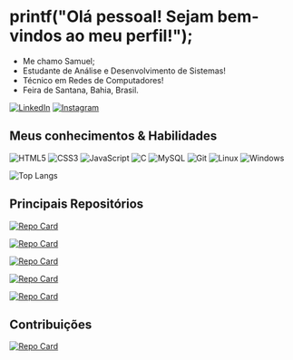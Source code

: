# printf("Olá pessoal! Sejam bem-vindos ao meu perfil!");

- Me chamo Samuel;
- Estudante de Análise e Desenvolvimento de Sistemas!
- Técnico em Redes de Computadores!
- Feira de Santana, Bahia, Brasil.
  
[![LinkedIn](https://img.shields.io/badge/LinkedIn-0077B5?style=for-the-badge&logo=linkedin&logoColor=white)](https://www.linkedin.com/in/samuel-carneiro-almeida-ab4ba5277/)
[![Instagram](https://img.shields.io/badge/-Instagram-%23E4405F?style=for-the-badge&logo=instagram&logoColor=white)](https://www.instagram.com/samu3lc_/)
<!--[![GitHub](https://img.shields.io/badge/GitHub-100000?style=for-the-badge&logo=github&logoColor=white)](https://github.com/samuelcarneiro)-->

## Meus conhecimentos & Habilidades
![HTML5](https://img.shields.io/badge/HTML5-E34F26?style=for-the-badge&logo=html5&logoColor=white)
![CSS3](https://img.shields.io/badge/CSS3-1572B6?style=for-the-badge&logo=css3&logoColor=white)
![JavaScript](https://img.shields.io/badge/JavaScript-F7DF1E?style=for-the-badge&logo=javascript&logoColor=black)
![C](https://img.shields.io/badge/C-00599C?style=for-the-badge&logo=c&logoColor=white)
![MySQL](https://img.shields.io/badge/MySQL-00000F?style=for-the-badge&logo=mysql&logoColor=white)
![Git](https://img.shields.io/badge/GIT-E44C30?style=for-the-badge&logo=git&logoColor=white)
![Linux](https://img.shields.io/badge/Linux-555?style=for-the-badge&logo=linux&logoColor=FCC624)
![Windows](https://img.shields.io/badge/Windows-000?style=for-the-badge&logo=windows&logoColor=2CA5E0)

<!--
![GitHub Stats](https://github-readme-stats.vercel.app/api?username=samuelcarneiro&theme=transparent&bg_color=FFF&border_color=555&show_icons=true&icon_color=00599C&title_color=00599C&text_color=212121)
-->
![Top Langs](https://github-readme-stats-git-masterrstaa-rickstaa.vercel.app/api/top-langs/?username=samuelcarneiro&layout=compact&bg_color=09090B&border_color=00599C&border&title_color=00599C&text_color=00599C)


<!--## Linguagens mais utilizadas
![Top Langs](https://github-readme-stats-git-masterrstaa-rickstaa.vercel.app/api/top-langs/?username=samuelcarneiro&layout=compact&bg_color=000&border_color=30A3DC&text_color=000)
-->

## Principais Repositórios

[![Repo Card](https://github-readme-stats.vercel.app/api/pin/?username=samuelcarneiro&repo=scripts-linux&bg_color=09090B&border_color=00599C&show_icons=true&icon_color=00599C&title_color=00599C&text_color=00599C)](https://github.com/samuelcarneiro/scripts-linux)

[![Repo Card](https://github-readme-stats.vercel.app/api/pin/?username=samuelcarneiro&repo=site-allan-ramalho-consultoria-2024&bg_color=09090B&border_color=00599C&show_icons=true&icon_color=00599C&title_color=00599C&text_color=00599C)](https://github.com/samuelcarneiro/site-allan-ramalho-consultoria-2024)

[![Repo Card](https://github-readme-stats.vercel.app/api/pin/?username=samuelcarneiro&repo=calculadora-churrasco&bg_color=09090B&border_color=00599C&show_icons=true&icon_color=00599C&title_color=00599C&text_color=00599C)](https://github.com/samuelcarneiro/calculadora-churrasco)

[![Repo Card](https://github-readme-stats.vercel.app/api/pin/?username=samuelcarneiro&repo=nlw-journey-html-css-js&bg_color=09090B&border_color=00599C&show_icons=true&icon_color=00599C&title_color=00599C&text_color=00599C)](https://github.com/samuelcarneiro/nlw-journey-html-css-js)

[![Repo Card](https://github-readme-stats.vercel.app/api/pin/?username=samuelcarneiro&repo=nlw-esports-explorer&bg_color=09090B&border_color=00599C&show_icons=true&icon_color=00599C&title_color=00599C&text_color=00599C)](https://github.com/samuelcarneiro/nlw-esports-explorer)

## Contribuições
[![Repo Card](https://github-readme-stats.vercel.app/api/pin/?username=samuelcarneiro&repo=dio-lab-open-source&bg_color=09090B&border_color=00599C&show_icons=true&icon_color=00599C&title_color=00599C&text_color=00599C)](https://github.com/samuelcarneiro/dio-lab-open-source)

<!--
**samuelcarneiro/samuelcarneiro** is a ✨ _special_ ✨ repository because its `README.md` (this file) appears on your GitHub profile.

Here are some ideas to get you started:

- 🔭 I’m currently working on ...
- 🌱 I’m currently learning ...
- 👯 I’m looking to collaborate on ...
- 🤔 I’m looking for help with ...
- 💬 Ask me about ...
- 📫 How to reach me: ...
- 😄 Pronouns: ...
- ⚡ Fun fact: ...
-->
